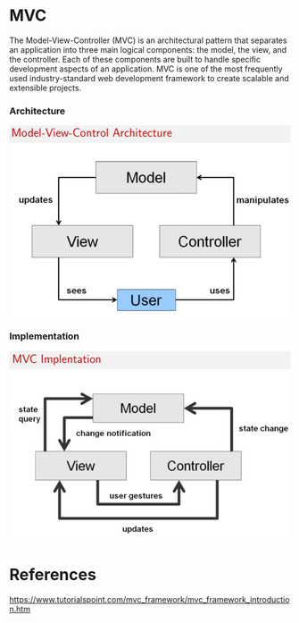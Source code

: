 <!--
@Author: Thomas Scholtz <thomas>
@Date:   2017-03-07T22:56:03+02:00
@Email:  thomas@quantum-sicarius.za.net
@Last modified by:   thomas
@Last modified time: 2017-03-07T23:01:15+02:00
@License: Attribution-NonCommercial-ShareAlike 4.0 International
-->

# MVC
The Model-View-Controller (MVC) is an architectural pattern that separates an application into three main logical components: the model, the view, and the controller. Each of these components are built to handle specific development aspects of an application. MVC is one of the most frequently used industry-standard web development framework to create scalable and extensible projects.

### Architecture
![MVC Architecture](/COS216/notes/images/mvc.jpg)

### Implementation
![MVC Implementation](/COS216/notes/images/mvcimplementation.jpg)

# References
https://www.tutorialspoint.com/mvc_framework/mvc_framework_introduction.htm
